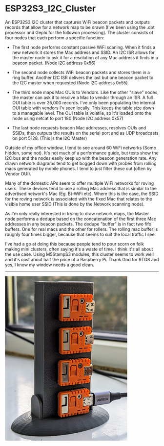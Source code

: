 # ESP32S3_I2C_Cluster

An ESP32S3 I2C cluster that captures WiFi beacon packets and outputs records that allow for a network map to be drawn (I've been using the .dot processor
and Gephi for the followon processing). The cluster consists of four nodes that each perform a specific function:

* The first node performs constant passive WiFi scaning. When it finds a new network it stores the Mac address and SSID. An I2C ISR allows for the master node to ask it for a resolution of any Mac address it finds in a beacon packet. (Node I2C address 0x56)
  
* The second node collects WiFi beacon packets and stores them in a ring buffer. Another I2C ISR delivers the last but one beacon packet to the I2C master when requested (Node I2C address 0x55).
  
* The third node maps Mac OUIs to Vendors. Like the other "slave" nodes, the master can ask it to resolve a Mac to vendor through an ISR. A full OUI table is over 35,000 records. I've only been populating the internal OUI table with vendors I'v seen locally. This keeps the table size down to a managable level. The OUI table is volatile, so it's loaded onto the node using netcat to port 180 (Node I2C address 0x57)
  
* The last node requests beacon Mac addresses, resolves OUIs and SSIDs, then outputs the results on the serial port and as UDP broadcasts on port 5128. (This is the I2C Master)

Outside of my office window, I tend to see around 60 WiFi networks (Some hidden, some not). It's not much of a 
performance guide, but tests show the I2C bus and the nodes easily keep up with the beacon generation rate. 
Any drawn network diagrams tend to get bogged down with probes from rolling macs generated by mobile phones.
I tend to just filter these out (often by Vendor OUI).

Many of the domestic APs seem to offer multiple WiFi networks for roving users. These devices tend to use a rolling Mac
address that is similar to the advertised network's Mac (Eg. Bt-WiFi etc). Where this is the case, the SSID for the roving network is
associated with the fixed Mac that relates to the visible home user SSID (This is done by the Network scanning node).

As I'm only really interested in trying to draw network maps, the Master node performs a dedupe based on the concatenation of the first three Mac addresses in any beacon packets. 
The dedupe "buffer" is in fact two  fifo buffers. One for real macs and the other for rollers. The rolling mac buffer is roughly four times bigger, because that seems to suit the local traffic I see.  

I've had a go at doing this because people tend to pour scorn on folk making mini clusters, often saying it's a waste of time. I think it's all about the use case. Using M5StampS3 modules, this cluster seems to work well and it's cost about half the price of a Raspberry Pi. Thank God for RTOS and yes, I know my window needs a good clean.

-------------

<img src="https://github.com/wicked-rainman/ESP32S3_I2C_Cluster/blob/main/images/Cluster.jpg" width="400" align="center">

